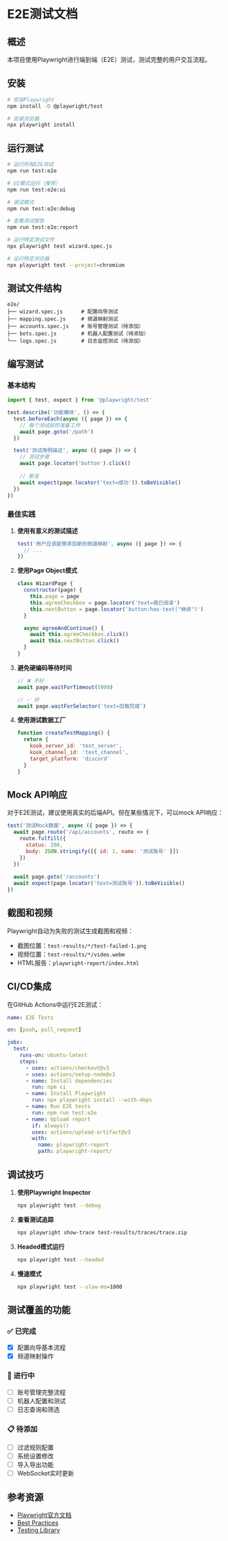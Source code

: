 # E2E测试文档

## 概述

本项目使用Playwright进行端到端（E2E）测试，测试完整的用户交互流程。

## 安装

```bash
# 安装Playwright
npm install -D @playwright/test

# 安装浏览器
npx playwright install
```

## 运行测试

```bash
# 运行所有E2E测试
npm run test:e2e

# UI模式运行（推荐）
npm run test:e2e:ui

# 调试模式
npm run test:e2e:debug

# 查看测试报告
npm run test:e2e:report

# 运行特定测试文件
npx playwright test wizard.spec.js

# 运行特定浏览器
npx playwright test --project=chromium
```

## 测试文件结构

```
e2e/
├── wizard.spec.js      # 配置向导测试
├── mapping.spec.js     # 频道映射测试
├── accounts.spec.js    # 账号管理测试（待添加）
├── bots.spec.js        # 机器人配置测试（待添加）
└── logs.spec.js        # 日志监控测试（待添加）
```

## 编写测试

### 基本结构

```javascript
import { test, expect } from '@playwright/test'

test.describe('功能模块', () => {
  test.beforeEach(async ({ page }) => {
    // 每个测试前的准备工作
    await page.goto('/path')
  })

  test('测试用例描述', async ({ page }) => {
    // 测试步骤
    await page.locator('button').click()
    
    // 断言
    await expect(page.locator('text=成功')).toBeVisible()
  })
})
```

### 最佳实践

1. **使用有意义的测试描述**
   ```javascript
   test('用户应该能够添加新的频道映射', async ({ page }) => {
     // ...
   })
   ```

2. **使用Page Object模式**
   ```javascript
   class WizardPage {
     constructor(page) {
       this.page = page
       this.agreeCheckbox = page.locator('text=我已阅读')
       this.nextButton = page.locator('button:has-text("继续")')
     }

     async agreeAndContinue() {
       await this.agreeCheckbox.click()
       await this.nextButton.click()
     }
   }
   ```

3. **避免硬编码等待时间**
   ```javascript
   // ❌ 不好
   await page.waitForTimeout(5000)
   
   // ✅ 好
   await page.waitForSelector('text=加载完成')
   ```

4. **使用测试数据工厂**
   ```javascript
   function createTestMapping() {
     return {
       kook_server_id: 'test_server',
       kook_channel_id: 'test_channel',
       target_platform: 'discord'
     }
   }
   ```

## Mock API响应

对于E2E测试，建议使用真实的后端API。但在某些情况下，可以mock API响应：

```javascript
test('测试Mock数据', async ({ page }) => {
  await page.route('/api/accounts', route => {
    route.fulfill({
      status: 200,
      body: JSON.stringify([{ id: 1, name: '测试账号' }])
    })
  })
  
  await page.goto('/accounts')
  await expect(page.locator('text=测试账号')).toBeVisible()
})
```

## 截图和视频

Playwright自动为失败的测试生成截图和视频：

- 截图位置：`test-results/*/test-failed-1.png`
- 视频位置：`test-results/*/video.webm`
- HTML报告：`playwright-report/index.html`

## CI/CD集成

在GitHub Actions中运行E2E测试：

```yaml
name: E2E Tests

on: [push, pull_request]

jobs:
  test:
    runs-on: ubuntu-latest
    steps:
      - uses: actions/checkout@v3
      - uses: actions/setup-node@v3
      - name: Install dependencies
        run: npm ci
      - name: Install Playwright
        run: npx playwright install --with-deps
      - name: Run E2E tests
        run: npm run test:e2e
      - name: Upload report
        if: always()
        uses: actions/upload-artifact@v3
        with:
          name: playwright-report
          path: playwright-report/
```

## 调试技巧

1. **使用Playwright Inspector**
   ```bash
   npx playwright test --debug
   ```

2. **查看测试追踪**
   ```bash
   npx playwright show-trace test-results/traces/trace.zip
   ```

3. **Headed模式运行**
   ```bash
   npx playwright test --headed
   ```

4. **慢速模式**
   ```bash
   npx playwright test --slow-mo=1000
   ```

## 测试覆盖的功能

### ✅ 已完成
- [x] 配置向导基本流程
- [x] 频道映射操作

### 🔄 进行中
- [ ] 账号管理完整流程
- [ ] 机器人配置和测试
- [ ] 日志查询和筛选

### 📋 待添加
- [ ] 过滤规则配置
- [ ] 系统设置修改
- [ ] 导入导出功能
- [ ] WebSocket实时更新

## 参考资源

- [Playwright官方文档](https://playwright.dev/)
- [Best Practices](https://playwright.dev/docs/best-practices)
- [Testing Library](https://testing-library.com/)
